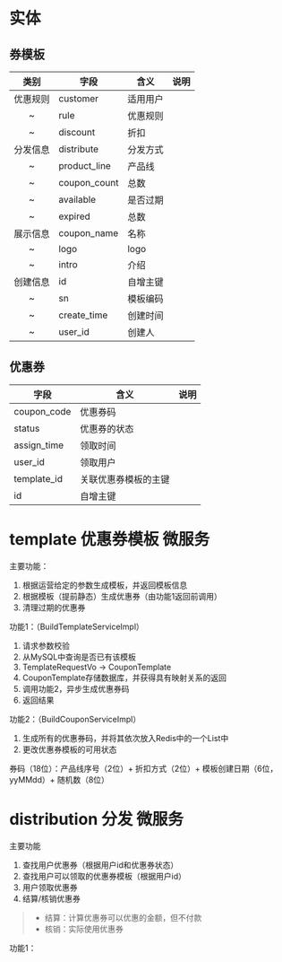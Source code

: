 # 实体

<td valign="top">

## 券模板

| 类别    | 字段          | 含义    | 说明 |
| :----: | ------------ | ------- |--- |
| 优惠规则 | customer     | 适用用户 |
| ~      | rule         | 优惠规则 |
| ~      | discount     | 折扣     |
| 分发信息 | distribute   | 分发方式 |
| ~      | product_line | 产品线   |
| ~      | coupon_count | 总数    |
| ~      | available    | 是否过期 |
| ~      | expired      | 总数    |
| 展示信息 | coupon_name  | 名称    |
| ~      | logo         | logo    |
| ~      | intro        | 介绍     |
| 创建信息 | id           | 自增主键 |
| ~      | sn           | 模板编码 |
| ~      | create_time  | 创建时间 |
| ~      | user_id      | 创建人   |

</td>


<td valign="top">

## 优惠券

| 字段           | 含义         | 说明 |
|--------------|------------|----|
| coupon\_code | 优惠券码       |    |
| status       | 优惠券的状态     |    |
| assign\_time | 领取时间       |    |
| user\_id     | 领取用户       |    |
| template\_id | 关联优惠券模板的主键 |    |
| id           | 自增主键       |    |

</td>

# template 优惠券模板 微服务
主要功能：
1. 根据运营给定的参数生成模板，并返回模板信息
2. 根据模板（提前静态）生成优惠券（由功能1返回前调用）
3. 清理过期的优惠券

功能1：（BuildTemplateServiceImpl）
1. 请求参数校验
2. 从MySQL中查询是否已有该模板
3. TemplateRequestVo -> CouponTemplate
4. CouponTemplate存储数据库，并获得具有映射关系的返回
5. 调用功能2，异步生成优惠券码
6. 返回结果

功能2：（BuildCouponServiceImpl）
1. 生成所有的优惠券码，并将其依次放入Redis中的一个List中
2. 更改优惠券模板的可用状态

券码（18位）：产品线序号（2位）+ 折扣方式（2位）+ 模板创建日期（6位，yyMMdd）+ 随机数（8位）

# distribution 分发 微服务
主要功能
1. 查找用户优惠券（根据用户id和优惠券状态）
2. 查找用户可以领取的优惠券模板（根据用户id）
3. 用户领取优惠券
4. 结算/核销优惠券
> - 结算：计算优惠券可以优惠的金额，但不付款
> - 核销：实际使用优惠券

功能1：